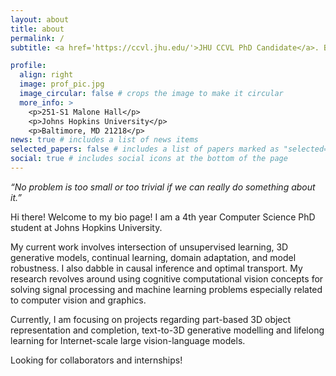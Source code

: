 ```yaml
---
layout: about
title: about
permalink: /
subtitle: <a href='https://ccvl.jhu.edu/'>JHU CCVL PhD Candidate</a>. Baltimore, US.

profile:
  align: right
  image: prof_pic.jpg
  image_circular: false # crops the image to make it circular
  more_info: >
    <p>251-S1 Malone Hall</p>
    <p>Johns Hopkins University</p>
    <p>Baltimore, MD 21218</p>
news: true # includes a list of news items
selected_papers: false # includes a list of papers marked as "selected={true}"
social: true # includes social icons at the bottom of the page
---
```

<em>“No problem is too small or too trivial if we can really do something about it.”</em>

Hi there! Welcome to my bio page!
I am a 4th year Computer Science PhD student at Johns Hopkins University.

My current work involves intersection of unsupervised learning, 3D generative models, continual learning, domain adaptation, and model robustness. I also dabble in causal inference and optimal transport. My research revolves around using cognitive computational vision concepts for solving signal processing and machine learning problems especially related to computer vision and graphics.

Currently, I am focusing on projects regarding part-based 3D object representation and completion, text-to-3D generative modelling and lifelong learning for Internet-scale large vision-language models.

Looking for collaborators and internships! 

<!-- Write your biography here. Tell the world about yourself. Link to your favorite [subreddit](http://reddit.com). You can put a picture in, too. The code is already in, just name your picture `prof_pic.jpg` and put it in the `img/` folder.

Put your address / P.O. box / other info right below your picture. You can also disable any of these elements by editing `profile` property of the YAML header of your `_pages/about.md`. Edit `_bibliography/papers.bib` and Jekyll will render your [publications page](/al-folio/publications/) automatically.

Link to your social media connections, too. This theme is set up to use [Font Awesome icons](https://fontawesome.com/) and [Academicons](https://jpswalsh.github.io/academicons/), like the ones below. Add your Facebook, Twitter, LinkedIn, Google Scholar, or just disable all of them. -->
